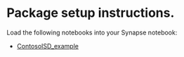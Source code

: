 # Package setup instructions.

Load the following notebooks into your Synapse notebook:
- [ContosoISD_example](https://github.com/cviddenKwantum/OpenEduAnalytics/blob/a55f95960cb1fae62ad4d46479cf0c674a79dd34/packages/ContosoISD_hybrid_engagement/notebooks/ContosoISD_example.ipynb)
